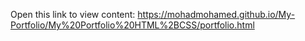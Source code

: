 Open this link to view content: https://mohadmohamed.github.io/My-Portfolio/My%20Portfolio%20HTML%2BCSS/portfolio.html

